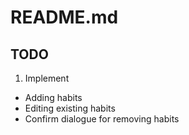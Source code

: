 # README.md

## TODO
1) Implement
- Adding habits
- Editing existing habits
- Confirm dialogue for removing habits
